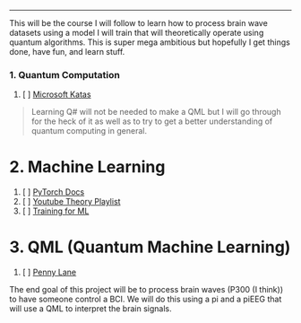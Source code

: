 
---

This will be the course I will follow to learn how to process brain wave datasets using a model I will train that will theoretically operate using quantum algorithms. This is super mega ambitious but hopefully I get things done, have fun, and learn stuff.

### 1. Quantum Computation

1. [ ] [Microsoft Katas](https://quantum.microsoft.com/en-us/experience/quantum-katas)

> Learning Q# will not be needed to make a QML but I will go through for the heck of it as well as to try to get a better understanding of quantum computing in general.

# 2. Machine Learning

1. [ ] [PyTorch Docs](https://pytorch.org/tutorials/beginner/basics/intro.html)
2. [ ] [Youtube Theory Playlist](https://www.youtube.com/playlist?list=PLAqhIrjkxbuWI23v9cThsA9GvCAUhRvKZ)
3. [ ] [Training for ML](https://www.kaggle.com/)

# 3. QML (Quantum Machine Learning)

 1. [ ]  [Penny Lane](https://docs.pennylane.ai/en/stable/introduction/interfaces/torch.html)

The end goal of this project will be to process brain waves (P300 (I think)) to have someone control a BCI. We will do this using a pi and a piEEG that will use a QML to interpret the brain signals.